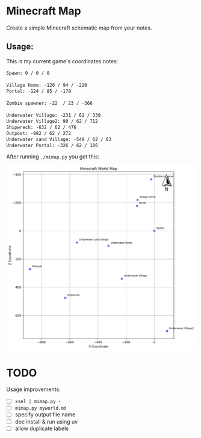 # Minecraft Map

Create a simple Minecraft schematic map from your notes.

## Usage:

This is my current game's coordinates notes:
```
Spawn: 0 / 0 / 0

Village Home: -120 / 94 / -220
Portal: -124 / 85 / -178

Zombie spawner: -22  / 23 / -366

Underwater Village: -231 / 62 / 339
Underwater Village2: 90 / 62 / 712
Shipwreck: -632 / 62 / 476
Outpost: -882 / 62 / 272
Underwater sand Village: -549 / 62 / 83
Underwater Portal: -326 / 62 / 106
```

After running `./mimap.py` you get this:
<center><img src="minecraft_map.png"></center>

# TODO
Usage improvements:

- [ ] `xsel | mimap.py -`
- [ ] `mimap.py myworld.md`
- [ ] specify output file name
- [ ] doc install & run using uv
- [ ] allow duplicate labels
